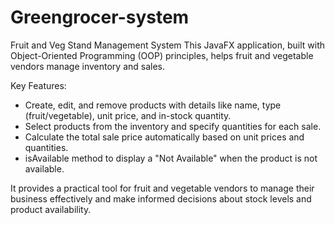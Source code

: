 # Greengrocer-system
Fruit and Veg Stand Management System
This JavaFX application, built with Object-Oriented Programming (OOP) principles, helps fruit and vegetable vendors manage inventory and sales.

Key Features:
* Create, edit, and remove products with details like name, type (fruit/vegetable), unit price, and in-stock quantity.
* Select products from the inventory and specify quantities for each sale.
* Calculate the total sale price automatically based on unit prices and quantities.
* isAvailable method to display a "Not Available" when the product is not available.

It provides a practical tool for fruit and vegetable vendors to manage their business effectively and make informed decisions about stock levels and product availability.
